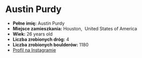 # Austin Purdy
- __Pełne imię:__ Austin Purdy
- __Miejsce zamieszkania:__ Houston,  United States of America
- __Wiek:__ 26 years old
- __Liczba zrobionych dróg:__ 4
- __Liczba zrobionych boulderów:__ 1180
- [Profil na Instagramie](https://www.instagram.com/apurdy97/)
